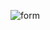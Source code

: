 ![form](https://user-images.githubusercontent.com/58137490/112232946-27e54880-8c42-11eb-97d2-d403a8208de6.png)
